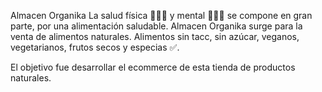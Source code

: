 Almacen Organika
La salud física 🏃🏻‍♂️ y mental 🧘🏼‍♀️ se compone en gran parte, por una alimentación saludable. Almacen Organika surge para la venta de alimentos naturales. Alimentos sin tacc, sin azúcar, veganos, vegetarianos, frutos secos y especias ✅.

El objetivo fue desarrollar el ecommerce de esta tienda de productos naturales.